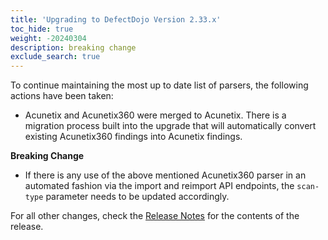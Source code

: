```yaml
---
title: 'Upgrading to DefectDojo Version 2.33.x'
toc_hide: true
weight: -20240304
description: breaking change
exclude_search: true
---
```

To continue maintaining the most up to date list of parsers, the following actions have been taken:

- Acunetix and Acunetix360 were merged to Acunetix. There is a migration process built into the upgrade that will automatically convert existing Acunetix360 findings into Acunetix findings.

**Breaking Change**

 - If there is any use of the above mentioned Acunetix360 parser in an automated fashion via the import and reimport API endpoints, the `scan-type` parameter needs to be updated accordingly.

For all other changes, check the [Release Notes](https://github.com/DefectDojo/django-DefectDojo/releases/tag/2.33.0) for the contents of the release.